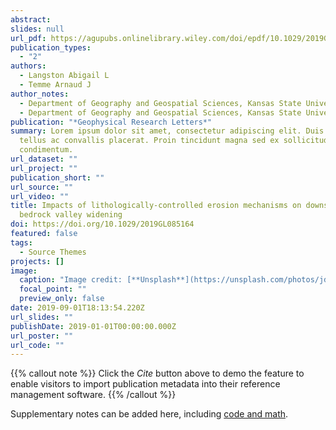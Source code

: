```yaml
---
abstract: 
slides: null
url_pdf: https://agupubs.onlinelibrary.wiley.com/doi/epdf/10.1029/2019GL085164
publication_types:
  - "2"
authors:
  - Langston Abigail L
  - Temme Arnaud J
author_notes:
  - Department of Geography and Geospatial Sciences, Kansas State University
  - Department of Geography and Geospatial Sciences, Kansas State University
publication: "*Geophysical Research Letters*"
summary: Lorem ipsum dolor sit amet, consectetur adipiscing elit. Duis posuere
  tellus ac convallis placerat. Proin tincidunt magna sed ex sollicitudin
  condimentum.
url_dataset: ""
url_project: ""
publication_short: ""
url_source: ""
url_video: ""
title: Impacts of lithologically-controlled erosion mechanisms on downstream
  bedrock valley widening
doi: https://doi.org/10.1029/2019GL085164
featured: false
tags:
  - Source Themes
projects: []
image:
  caption: "Image credit: [**Unsplash**](https://unsplash.com/photos/jdD8gXaTZsc)"
  focal_point: ""
  preview_only: false
date: 2019-09-01T18:13:54.220Z
url_slides: ""
publishDate: 2019-01-01T00:00:00.000Z
url_poster: ""
url_code: ""
---
```


{{% callout note %}}
Click the _Cite_ button above to demo the feature to enable visitors to import publication metadata into their reference management software.
{{% /callout %}}

Supplementary notes can be added here, including [code and math](https://wowchemy.com/docs/content/writing-markdown-latex/).
